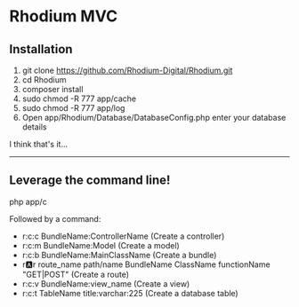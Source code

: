 Rhodium MVC
=============

Installation
-------------

1. git clone https://github.com/Rhodium-Digital/Rhodium.git
2. cd Rhodium
3. composer install
4. sudo chmod -R 777 app/cache
5. sudo chmod -R 777 app/log
6. Open app/Rhodium/Database/DatabaseConfig.php enter your database details

I think that's it...

* * *

Leverage the command line!
-------------

php app/c

Followed by a command:

+   r:c:c BundleName:ControllerName (Create a controller)
+   r:c:m BundleName:Model			(Create a model)
+   r:c:b BundleName:MainClassName  (Create a bundle)
+   r:a:r route_name path/name BundleName ClassName functionName "GET|POST" (Create a route)
+	r:c:v BundleName:view_name		(Create a view)
+	r:c:t TableName title:varchar:225 (Create a database table)
